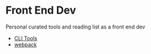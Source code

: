 # Front End Dev

Personal curated tools and reading list as a front end dev

- [CLI Tools](./cli.md)
- [webpack](./webpack)